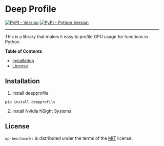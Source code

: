 # Deep Profile 

[![PyPI - Version](https://img.shields.io/pypi/v/deepprofile.svg)](https://pypi.org/project/deepprofile)
[![PyPI - Python Version](https://img.shields.io/pypi/pyversions/deepprofile.svg)](https://pypi.org/project/deepprofile)

-----

This is a library that makes it easy to profile GPU usage for functions in Python. 

**Table of Contents**

- [Installation](#installation)
- [License](#license)

## Installation

1. Install deepprofile 
```console
pip install deepprofile 
```

2. Install Nvidia NSight Systems 

## License

`op-benchmarks` is distributed under the terms of the [MIT](https://spdx.org/licenses/MIT.html) license.
